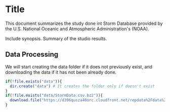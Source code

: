 Title
========================================================

This document summarizes the study done int Storm Database provided by the U.S. National Oceanic and Atmospheric Administration's (NOAA). 

Include synopsis. Summary of the studio results.


## Data Processing

We will start creating the data folder if it does not previously exist,  and downloading the data if it has not been already done.

```r
if(!file.exists("data")){
  dir.create("data") # It creates the folder only if doesn't exist  
}
if(!file.exists("data/StormData.csv.bz2")){
  download.file("https://d396qusza40orc.cloudfront.net/repdata%2Fdata%2FStormData.csv.bz2", "data/StormData.csv.bz2","curl")  
}
```
